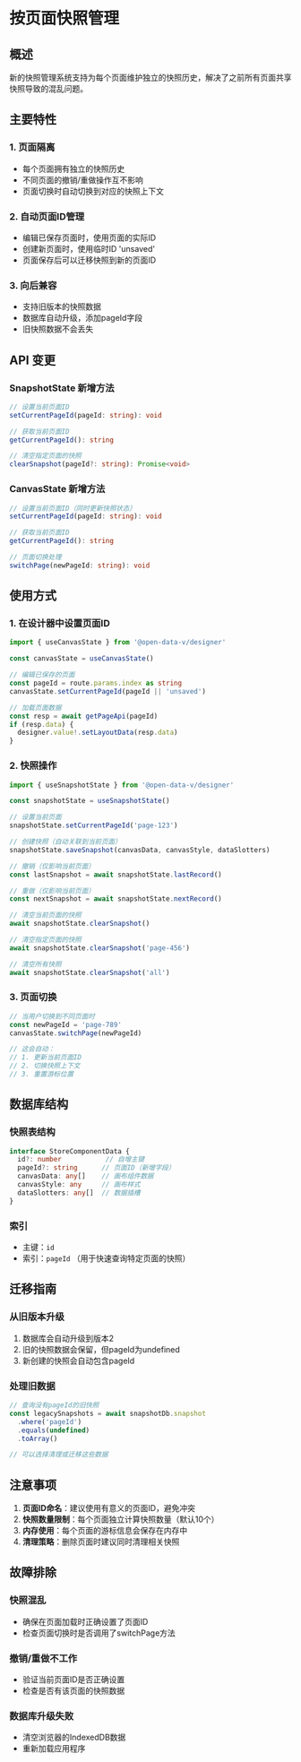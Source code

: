 # 按页面快照管理

## 概述

新的快照管理系统支持为每个页面维护独立的快照历史，解决了之前所有页面共享快照导致的混乱问题。

## 主要特性

### 1. 页面隔离
- 每个页面拥有独立的快照历史
- 不同页面的撤销/重做操作互不影响
- 页面切换时自动切换到对应的快照上下文

### 2. 自动页面ID管理
- 编辑已保存页面时，使用页面的实际ID
- 创建新页面时，使用临时ID 'unsaved'
- 页面保存后可以迁移快照到新的页面ID

### 3. 向后兼容
- 支持旧版本的快照数据
- 数据库自动升级，添加pageId字段
- 旧快照数据不会丢失

## API 变更

### SnapshotState 新增方法

```typescript
// 设置当前页面ID
setCurrentPageId(pageId: string): void

// 获取当前页面ID  
getCurrentPageId(): string

// 清空指定页面的快照
clearSnapshot(pageId?: string): Promise<void>
```

### CanvasState 新增方法

```typescript
// 设置当前页面ID（同时更新快照状态）
setCurrentPageId(pageId: string): void

// 获取当前页面ID
getCurrentPageId(): string

// 页面切换处理
switchPage(newPageId: string): void
```

## 使用方式

### 1. 在设计器中设置页面ID

```typescript
import { useCanvasState } from '@open-data-v/designer'

const canvasState = useCanvasState()

// 编辑已保存的页面
const pageId = route.params.index as string
canvasState.setCurrentPageId(pageId || 'unsaved')

// 加载页面数据
const resp = await getPageApi(pageId)
if (resp.data) {
  designer.value!.setLayoutData(resp.data)
}
```

### 2. 快照操作

```typescript
import { useSnapshotState } from '@open-data-v/designer'

const snapshotState = useSnapshotState()

// 设置当前页面
snapshotState.setCurrentPageId('page-123')

// 创建快照（自动关联到当前页面）
snapshotState.saveSnapshot(canvasData, canvasStyle, dataSlotters)

// 撤销（仅影响当前页面）
const lastSnapshot = await snapshotState.lastRecord()

// 重做（仅影响当前页面）
const nextSnapshot = await snapshotState.nextRecord()

// 清空当前页面的快照
await snapshotState.clearSnapshot()

// 清空指定页面的快照
await snapshotState.clearSnapshot('page-456')

// 清空所有快照
await snapshotState.clearSnapshot('all')
```

### 3. 页面切换

```typescript
// 当用户切换到不同页面时
const newPageId = 'page-789'
canvasState.switchPage(newPageId)

// 这会自动：
// 1. 更新当前页面ID
// 2. 切换快照上下文
// 3. 重置游标位置
```

## 数据库结构

### 快照表结构

```typescript
interface StoreComponentData {
  id?: number           // 自增主键
  pageId?: string      // 页面ID（新增字段）
  canvasData: any[]    // 画布组件数据
  canvasStyle: any     // 画布样式
  dataSlotters: any[]  // 数据插槽
}
```

### 索引

- 主键：`id`
- 索引：`pageId` （用于快速查询特定页面的快照）

## 迁移指南

### 从旧版本升级

1. 数据库会自动升级到版本2
2. 旧的快照数据会保留，但pageId为undefined
3. 新创建的快照会自动包含pageId

### 处理旧数据

```typescript
// 查询没有pageId的旧快照
const legacySnapshots = await snapshotDb.snapshot
  .where('pageId')
  .equals(undefined)
  .toArray()

// 可以选择清理或迁移这些数据
```

## 注意事项

1. **页面ID命名**：建议使用有意义的页面ID，避免冲突
2. **快照数量限制**：每个页面独立计算快照数量（默认10个）
3. **内存使用**：每个页面的游标信息会保存在内存中
4. **清理策略**：删除页面时建议同时清理相关快照

## 故障排除

### 快照混乱
- 确保在页面加载时正确设置了页面ID
- 检查页面切换时是否调用了switchPage方法

### 撤销/重做不工作
- 验证当前页面ID是否正确设置
- 检查是否有该页面的快照数据

### 数据库升级失败
- 清空浏览器的IndexedDB数据
- 重新加载应用程序
